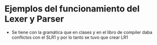 # Ejemplos del funcionamiento del Lexer y Parser

- Se tiene con la gramática que en clases y en el libro de compiler daba conflictos con el SLR1 y por lo tanto se tuvo que 
crear LR1